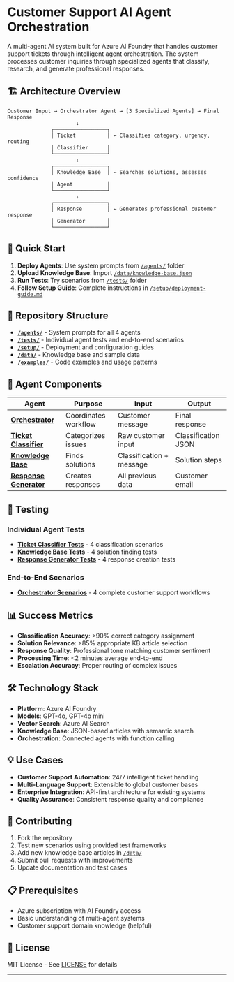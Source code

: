 # Customer Support AI Agent Orchestration

A multi-agent AI system built for Azure AI Foundry that handles customer support tickets through intelligent agent orchestration. The system processes customer inquiries through specialized agents that classify, research, and generate professional responses.

## 🏗️ Architecture Overview

```
Customer Input → Orchestrator Agent → [3 Specialized Agents] → Final Response
                      ↓
              ┌─────────────────┐
              │ Ticket          │ ← Classifies category, urgency, routing
              │ Classifier      │
              └─────────────────┘
                      ↓
              ┌─────────────────┐
              │ Knowledge Base  │ ← Searches solutions, assesses confidence
              │ Agent           │
              └─────────────────┘
                      ↓
              ┌─────────────────┐
              │ Response        │ ← Generates professional customer response
              │ Generator       │
              └─────────────────┘
```

## 🚀 Quick Start

1. **Deploy Agents**: Use system prompts from [`/agents/`](./agents/) folder
2. **Upload Knowledge Base**: Import [`/data/knowledge-base.json`](./data/knowledge-base.json)
3. **Run Tests**: Try scenarios from [`/tests/`](./tests/) folder
4. **Follow Setup Guide**: Complete instructions in [`/setup/deployment-guide.md`](./setup/deployment-guide.md)

## 📁 Repository Structure

- **[`/agents/`](./agents/)** - System prompts for all 4 agents
- **[`/tests/`](./tests/)** - Individual agent tests and end-to-end scenarios  
- **[`/setup/`](./setup/)** - Deployment and configuration guides
- **[`/data/`](./data/)** - Knowledge base and sample data
- **[`/examples/`](./examples/)** - Code examples and usage patterns

## 🤖 Agent Components

| Agent | Purpose | Input | Output |
|-------|---------|-------|--------|
| **[Orchestrator](./agents/orchestrator-agent.md)** | Coordinates workflow | Customer message | Final response |
| **[Ticket Classifier](./agents/ticket-classifier-agent.md)** | Categorizes issues | Raw customer input | Classification JSON |
| **[Knowledge Base](./agents/knowledge-base-agent.md)** | Finds solutions | Classification + message | Solution steps |
| **[Response Generator](./agents/response-generator-agent.md)** | Creates responses | All previous data | Customer email |

## 🧪 Testing

### Individual Agent Tests
- **[Ticket Classifier Tests](./tests/individual-agent-tests.md#ticket-classifier-tests)** - 4 classification scenarios
- **[Knowledge Base Tests](./tests/individual-agent-tests.md#knowledge-base-agent-tests)** - 4 solution finding tests  
- **[Response Generator Tests](./tests/individual-agent-tests.md#response-generator-tests)** - 4 response creation tests

### End-to-End Scenarios
- **[Orchestrator Scenarios](./tests/orchestrator-scenarios.md)** - 4 complete customer support workflows

## 📊 Success Metrics

- **Classification Accuracy**: >90% correct category assignment
- **Solution Relevance**: >85% appropriate KB article selection  
- **Response Quality**: Professional tone matching customer sentiment
- **Processing Time**: <2 minutes average end-to-end
- **Escalation Accuracy**: Proper routing of complex issues

## 🛠️ Technology Stack

- **Platform**: Azure AI Foundry
- **Models**: GPT-4o, GPT-4o mini
- **Vector Search**: Azure AI Search
- **Knowledge Base**: JSON-based articles with semantic search
- **Orchestration**: Connected agents with function calling

## 💡 Use Cases

- **Customer Support Automation**: 24/7 intelligent ticket handling
- **Multi-Language Support**: Extensible to global customer bases
- **Enterprise Integration**: API-first architecture for existing systems
- **Quality Assurance**: Consistent response quality and compliance

## 🤝 Contributing

1. Fork the repository
2. Test new scenarios using provided test frameworks
3. Add new knowledge base articles in [`/data/`](./data/)
4. Submit pull requests with improvements
5. Update documentation and test cases

## 📋 Prerequisites

- Azure subscription with AI Foundry access
- Basic understanding of multi-agent systems
- Customer support domain knowledge (helpful)

## 📄 License

MIT License - See [LICENSE](./LICENSE) for details

---
